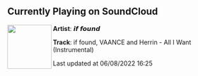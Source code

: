 ## Currently Playing on SoundCloud

[<img align="left" width="100" src="https://i1.sndcdn.com/artworks-qWDDDOFE156L-0-t500x500.png">](https://soundcloud.com/iffoundmusic/all-i-want-instrumental?in=iffoundmusic/sets/all-i-want-233850733)

**Artist**: 𝙞𝙛 𝙛𝙤𝙪𝙣𝙙 

**Track**: if found, VAANCE and Herrin - All I Want (Instrumental)

Last updated at 06/08/2022 16:25
